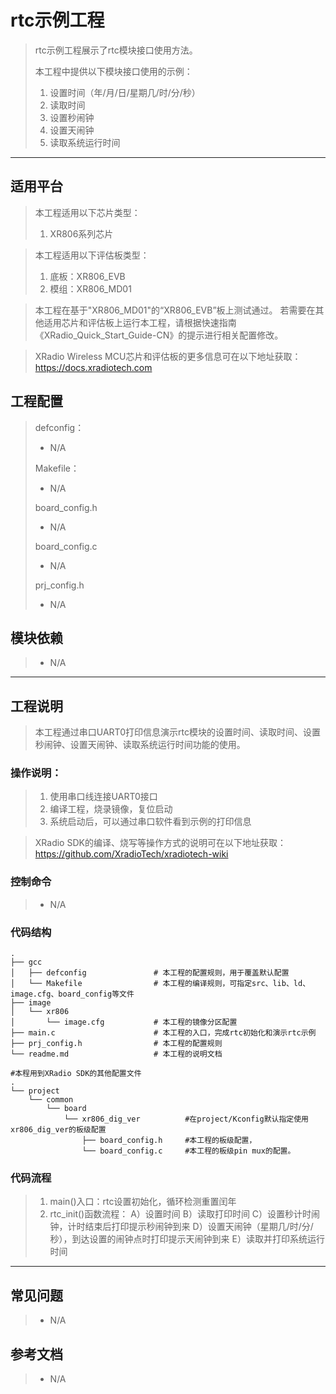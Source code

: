 # rtc示例工程

> rtc示例工程展示了rtc模块接口使用方法。
>
> 本工程中提供以下模块接口使用的示例：
> 1. 设置时间（年/月/日/星期几/时/分/秒）
> 2. 读取时间
> 3. 设置秒闹钟
> 4. 设置天闹钟
> 5. 读取系统运行时间

---

## 适用平台

> 本工程适用以下芯片类型：
>
> 1. XR806系列芯片

> 本工程适用以下评估板类型：
> 1. 底板：XR806_EVB
> 2. 模组：XR806_MD01

> 本工程在基于"XR806_MD01"的“XR806_EVB”板上测试通过。
> 若需要在其他适用芯片和评估板上运行本工程，请根据快速指南《XRadio_Quick_Start_Guide-CN》的提示进行相关配置修改。

> XRadio Wireless MCU芯片和评估板的更多信息可在以下地址获取：
> https://docs.xradiotech.com

## 工程配置

> defconfig：
> * N/A
>
> Makefile：
> * N/A
>
> board_config.h
> * N/A
>
> board_config.c
> * N/A
>
> prj_config.h
>
> * N/A

## 模块依赖

> * N/A

---

## 工程说明

> 本工程通过串口UART0打印信息演示rtc模块的设置时间、读取时间、设置秒闹钟、设置天闹钟、读取系统运行时间功能的使用。

### 操作说明：

> 1. 使用串口线连接UART0接口
> 2. 编译工程，烧录镜像，复位启动
> 3. 系统启动后，可以通过串口软件看到示例的打印信息

> XRadio SDK的编译、烧写等操作方式的说明可在以下地址获取：
> https://github.com/XradioTech/xradiotech-wiki

### 控制命令

> * N/A

### 代码结构
```
.
├── gcc
│   ├── defconfig               # 本工程的配置规则，用于覆盖默认配置
│   └── Makefile                # 本工程的编译规则，可指定src、lib、ld、image.cfg、board_config等文件
├── image
│   └── xr806
│       └── image.cfg           # 本工程的镜像分区配置
├── main.c                      # 本工程的入口，完成rtc初始化和演示rtc示例
├── prj_config.h                # 本工程的配置规则
└── readme.md                   # 本工程的说明文档

#本程用到XRadio SDK的其他配置文件
.
└── project
    └── common
        └── board
            └── xr806_dig_ver          #在project/Kconfig默认指定使用xr806_dig_ver的板级配置
                ├── board_config.h     #本工程的板级配置，
                └── board_config.c     #本工程的板级pin mux的配置。
```
### 代码流程

> 1. main()入口：rtc设置初始化，循环检测重置闰年
> 2. rtc_init()函数流程：
> A）设置时间
> B）读取打印时间
> C）设置秒计时闹钟，计时结束后打印提示秒闹钟到来
> D）设置天闹钟（星期几/时/分/秒），到达设置的闹钟点时打印提示天闹钟到来
> E）读取并打印系统运行时间

---

## 常见问题

> * N/A

## 参考文档

> * N/A
